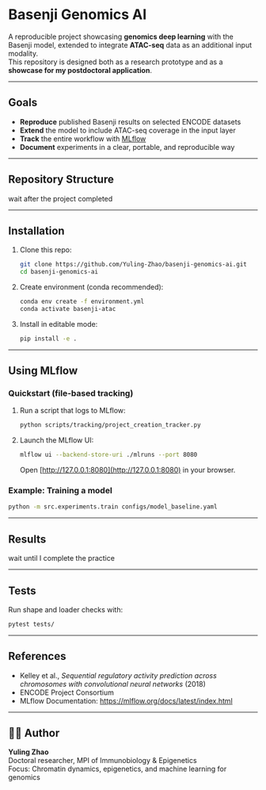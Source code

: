 # Basenji Genomics AI

A reproducible project showcasing **genomics deep learning** with the Basenji model, extended to integrate **ATAC-seq** data as an additional input modality.  
This repository is designed both as a research prototype and as a **showcase for my postdoctoral application**.

---

## Goals
- **Reproduce** published Basenji results on selected ENCODE datasets  
- **Extend** the model to include ATAC-seq coverage in the input layer  
- **Track** the entire workflow with [MLflow](https://mlflow.org/)  
- **Document** experiments in a clear, portable, and reproducible way  

---

## Repository Structure
wait after the project completed

---

## Installation
1. Clone this repo:
   ```bash
   git clone https://github.com/Yuling-Zhao/basenji-genomics-ai.git
   cd basenji-genomics-ai
   ```

2. Create environment (conda recommended):
   ```bash
   conda env create -f environment.yml
   conda activate basenji-atac
   ```

3. Install in editable mode:
   ```bash
   pip install -e .
   ```

---

## Using MLflow
### Quickstart (file-based tracking)
1. Run a script that logs to MLflow:
   ```bash
   python scripts/tracking/project_creation_tracker.py
   ```

2. Launch the MLflow UI:
   ```bash
   mlflow ui --backend-store-uri ./mlruns --port 8080
   ```
   Open [http://127.0.0.1:8080](http://127.0.0.1:8080) in your browser.

### Example: Training a model
```bash
python -m src.experiments.train configs/model_baseline.yaml
```

---

## Results
wait until I complete the practice

---

## Tests
Run shape and loader checks with:
```bash
pytest tests/
```

---

## References
- Kelley et al., *Sequential regulatory activity prediction across chromosomes with convolutional neural networks* (2018)  
- ENCODE Project Consortium  
- MLflow Documentation: https://mlflow.org/docs/latest/index.html  

---

## 👩‍💻 Author
**Yuling Zhao**  
Doctoral researcher, MPI of Immunobiology & Epigenetics  
Focus: Chromatin dynamics, epigenetics, and machine learning for genomics  
